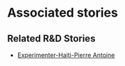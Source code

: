 # Associated stories

<!-- !!DO NOT REMOVE!! start autogenerated hyperlinks -->
## Related R&D Stories
- [Experimenter\-Haiti\-Pierre Antoine](/RnD-Archive/stories/?doc=Pierre%20Antoine_LQ-en-US)
<!-- !!DO NOT REMOVE!! end autogenerated hyperlinks -->